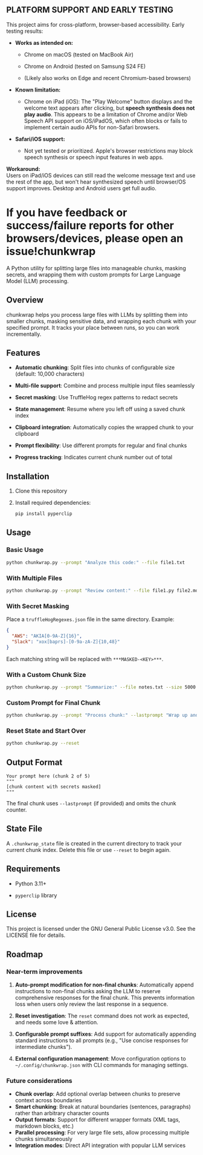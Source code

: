 PLATFORM SUPPORT AND EARLY TESTING
----------------------------------

This project aims for cross-platform, browser-based accessibility. Early testing results:

-   **Works as intended on:**

    -   Chrome on macOS (tested on MacBook Air)

    -   Chrome on Android (tested on Samsung S24 FE)

    -   (Likely also works on Edge and recent Chromium-based browsers)

-   **Known limitation:**

    -   Chrome on iPad (iOS): The "Play Welcome" button displays and the welcome text appears after clicking, but **speech synthesis does not play audio**. This appears to be a limitation of Chrome and/or Web Speech API support on iOS/iPadOS, which often blocks or fails to implement certain audio APIs for non-Safari browsers.

-   **Safari/iOS support:**

    -   Not yet tested or prioritized. Apple's browser restrictions may block speech synthesis or speech input features in web apps.

**Workaround:**\
Users on iPad/iOS devices can still read the welcome message text and use the rest of the app, but won't hear synthesized speech until browser/OS support improves. Desktop and Android users get full audio.

If you have feedback or success/failure reports for other browsers/devices, please open an issue!chunkwrap
=========

A Python utility for splitting large files into manageable chunks, masking secrets, and wrapping them with custom prompts for Large Language Model (LLM) processing.

Overview
--------

chunkwrap helps you process large files with LLMs by splitting them into smaller chunks, masking sensitive data, and wrapping each chunk with your specified prompt. It tracks your place between runs, so you can work incrementally.

Features
--------

-   **Automatic chunking**: Split files into chunks of configurable size (default: 10,000 characters)

-   **Multi-file support**: Combine and process multiple input files seamlessly

-   **Secret masking**: Use TruffleHog regex patterns to redact secrets

-   **State management**: Resume where you left off using a saved chunk index

-   **Clipboard integration**: Automatically copies the wrapped chunk to your clipboard

-   **Prompt flexibility**: Use different prompts for regular and final chunks

-   **Progress tracking**: Indicates current chunk number out of total

Installation
------------

1.  Clone this repository

2.  Install required dependencies:

    ```bash
    pip install pyperclip
    ```

Usage
-----

### Basic Usage

```bash
python chunkwrap.py --prompt "Analyze this code:" --file file1.txt
```

### With Multiple Files

```bash
python chunkwrap.py --prompt "Review content:" --file file1.py file2.md
```

### With Secret Masking

Place a `truffleHogRegexes.json` file in the same directory. Example:

```json
{
  "AWS": "AKIA[0-9A-Z]{16}",
  "Slack": "xox[baprs]-[0-9a-zA-Z]{10,48}"
}
```

Each matching string will be replaced with `***MASKED-<KEY>***`.

### With a Custom Chunk Size

```bash
python chunkwrap.py --prompt "Summarize:" --file notes.txt --size 5000
```

### Custom Prompt for Final Chunk

```bash
python chunkwrap.py --prompt "Process chunk:" --lastprompt "Wrap up and summarize:" --file main.md
```

### Reset State and Start Over

```bash
python chunkwrap.py --reset
```

Output Format
-------------

```
Your prompt here (chunk 2 of 5)
"""
[chunk content with secrets masked]
"""
```

The final chunk uses `--lastprompt` (if provided) and omits the chunk counter.

State File
----------

A `.chunkwrap_state` file is created in the current directory to track your current chunk index. Delete this file or use `--reset` to begin again.

Requirements
------------

-   Python 3.11+

-   `pyperclip` library

License
-------

This project is licensed under the GNU General Public License v3.0. See the LICENSE file for details.

Roadmap
-------

### Near-term improvements

1.  **Auto-prompt modification for non-final chunks**: Automatically append instructions to non-final chunks asking the LLM to reserve comprehensive responses for the final chunk. This prevents information loss when users only review the last response in a sequence.

2.  **Reset investigation**: The `reset` command does not work as expected, and needs some love & attention.

3.  **Configurable prompt suffixes**: Add support for automatically appending standard instructions to all prompts (e.g., "Use concise responses for intermediate chunks").

4.  **External configuration management**: Move configuration options to `~/.config/chunkwrap.json` with CLI commands for managing settings.

### Future considerations

-   **Chunk overlap**: Add optional overlap between chunks to preserve context across boundaries
-   **Smart chunking**: Break at natural boundaries (sentences, paragraphs) rather than arbitrary character counts
-   **Output formats**: Support for different wrapper formats (XML tags, markdown blocks, etc.)
-   **Parallel processing**: For very large file sets, allow processing multiple chunks simultaneously
-   **Integration modes**: Direct API integration with popular LLM services
